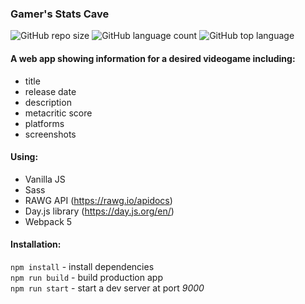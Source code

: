 ### Gamer's Stats Cave
![GitHub repo size](https://img.shields.io/github/repo-size/Bedkow/gamers_stats?style=plastic)
![GitHub language count](https://img.shields.io/github/languages/count/Bedkow/gamers_stats?style=plastic)
![GitHub top language](https://img.shields.io/github/languages/top/Bedkow/gamers_stats?style=plastic)

#### A web app showing information for a desired videogame including:
- title
- release date
- description
- metacritic score
- platforms
- screenshots

#### Using:
- Vanilla JS
- Sass
- RAWG API (https://rawg.io/apidocs)
- Day.js library (https://day.js.org/en/)
- Webpack 5

#### Installation:

`npm install` - install dependencies <br>
`npm run build` - build production app <br>
`npm run start` - start a dev server at port *9000*




